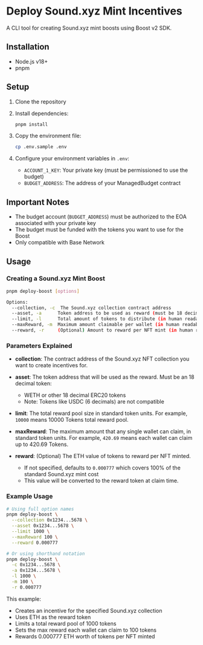 # Deploy Sound.xyz Mint Incentives

A CLI tool for creating Sound.xyz mint boosts using Boost v2 SDK.

## Installation

- Node.js v18+
- pnpm

## Setup

1. Clone the repository
2. Install dependencies:
   ```bash
   pnpm install
   ```

3. Copy the environment file:
   ```bash
   cp .env.sample .env
   ```

4. Configure your environment variables in `.env`:
   - `ACCOUNT_1_KEY`: Your private key (must be permissioned to use the budget)
   - `BUDGET_ADDRESS`: The address of your ManagedBudget contract

## Important Notes

- The budget account (`BUDGET_ADDRESS`) must be authorized to the EOA associated with your private key
- The budget must be funded with the tokens you want to use for the Boost
- Only compatible with Base Network

## Usage

### Creating a Sound.xyz Mint Boost

```bash
pnpm deploy-boost [options]

Options:
  --collection, -c  The Sound.xyz collection contract address
  --asset, -a      Token address to be used as reward (must be 18 decimals *no USDC)
  --limit, -l      Total amount of tokens to distribute (in human readable format, e.g., "10000")
  --maxReward, -m  Maximum amount claimable per wallet (in human readable format, e.g., "420.69")
  --reward, -r     (Optional) Amount to reward per NFT mint (in human readable format, defaults to "0.000777")
```

### Parameters Explained

- **collection**: The contract address of the Sound.xyz NFT collection you want to create incentives for.

- **asset**: The token address that will be used as the reward. Must be an 18 decimal token:
  - WETH or other 18 decimal ERC20 tokens
  - Note: Tokens like USDC (6 decimals) are not compatible

- **limit**: The total reward pool size in standard token units.
  For example, `10000` means 10000 Tokens total reward pool.

- **maxReward**: The maximum amount that any single wallet can claim, in standard token units.
  For example, `420.69` means each wallet can claim up to 420.69 Tokens.

- **reward**: (Optional) The ETH value of tokens to reward per NFT minted.
  - If not specified, defaults to `0.000777` which covers 100% of the standard Sound.xyz mint cost
  - This value will be converted to the reward token at claim time. 

### Example Usage

```bash
# Using full option names
pnpm deploy-boost \
  --collection 0x1234...5678 \
  --asset 0x1234...5678 \
  --limit 1000 \
  --maxReward 100 \
  --reward 0.000777

# Or using shorthand notation
pnpm deploy-boost \
  -c 0x1234...5678 \
  -a 0x1234...5678 \
  -l 1000 \
  -m 100 \
  -r 0.000777
```

This example:
- Creates an incentive for the specified Sound.xyz collection
- Uses ETH as the reward token
- Limits a total reward pool of 1000 tokens
- Sets the max reward each wallet can claim to 100 tokens
- Rewards 0.000777 ETH worth of tokens per NFT minted


